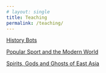 ```yaml
---
# layout: single
title: Teaching
permalink: /teaching/
---
```


[History Bots](https://profjohnharney.github.io/historybots/)   

[Popular Sport and the Modern World](https://sites.centre.edu/popularsport/)   

[Spirits, Gods and Ghosts of East Asia](https://sites.centre.edu/ghostsofasia/)   